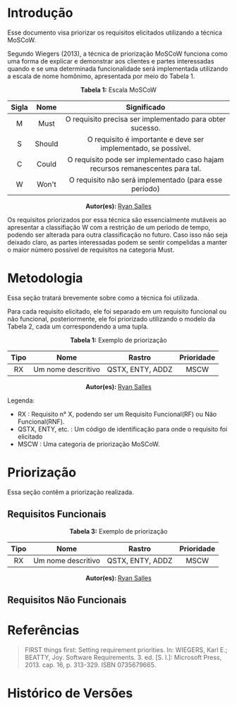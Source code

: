 # Introdução 

Esse documento visa priorizar os requisitos elicitados utilizando a técnica MoSCoW.

Segundo Wiegers (2013), a técnica de priorização MoSCoW funciona como uma forma de explicar e demonstrar aos clientes e partes interessadas quando e se uma determinada funcionalidade será implementada utilizando a escala de nome homônimo, apresentada por meio do Tabela 1.

<center>
    <b>Tabela 1:</b> Escala MoSCoW
</center>

| Sigla | Nome | Significado|
|:-----:|:----:|:----------:|
| M     | Must   | O requisito precisa ser implementado para obter sucesso.
| S     | Should | O requisito é importante e deve ser implementado, se possível.
| C     | Could  | O requisito pode ser implementado caso hajam recursos remanescentes para tal. |
| W     | Won't  | O requisito não será implementado (para esse período)|

<center>
    <b> Autor(es): </b> <a href="https://github.com/RA-Salles" target="_blank">Ryan Salles</a>
</center>

Os requisitos priorizados por essa técnica são essencialmente mutáveis ao apresentar a classifiação W com a restrição de um período de tempo, podendo ser alterada para outra classificação no futuro. Caso isso não seja deixado claro, as partes interessadas podem se sentir compelidas a manter o maior número possível de requisitos na categoria Must.  

# Metodologia
Essa seção tratará brevemente sobre como a técnica foi utilizada.

Para cada requisito elicitado, ele foi separado em um requisito funcional ou não funcional, posteriormente, ele foi priorizado utilizando o modelo da Tabela 2, cada um correspondendo a uma tupla. 
<center>
    <b>Tabela 1:</b> Exemplo de priorização
</center>

| Tipo | Nome | Rastro | Prioridade |
|:----:|:----:|:------:|:----------:|
|RX  | Um nome descritivo | QSTX, ENTY, ADDZ | MSCW |

<center>
    <b> Autor(es): </b> <a href="https://github.com/RA-Salles" target="_blank">Ryan Salles</a>
</center>

Legenda:
- RX : Requisito n° X, podendo ser um Requisito Funcional(RF) ou Não Funcional(RNF).
- QSTX, ENTY, etc. : Um código de identificação para onde o requisito foi elicitado
- MSCW : Uma categoria de priorização MoSCoW. 

# Priorização
Essa seção contêm a priorização realizada.

## Requisitos Funcionais



<center>
    <b>Tabela 3:</b> Exemplo de priorização
</center>

| Tipo | Nome | Rastro | Prioridade |
|:----:|:----:|:------:|:----------:|
|RX  | Um nome descritivo | QSTX, ENTY, ADDZ | MSCW |

<center>
    <b> Autor(es): </b> <a href="https://github.com/RA-Salles" target="_blank">Ryan Salles</a>
</center>


## Requisitos Não Funcionais


# Referências
> FIRST things first: Setting requirement priorities. In: WIEGERS, Karl E.; BEATTY, Joy. Software Requirements. 3. ed. [S. l.]: Microsoft Press, 2013. cap. 16, p. 313-329. ISBN 0735679665.

# Histórico de Versões 